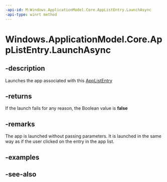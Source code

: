 ----api-id: M:Windows.ApplicationModel.Core.AppListEntry.LaunchAsync
-api-type: winrt method
---<!-- Method syntaxpublic Windows.Foundation.IAsyncOperation<bool> LaunchAsync()--># Windows.ApplicationModel.Core.AppListEntry.LaunchAsync## -descriptionLaunches the app associated with this [AppListEntry](applistentry.md)## -returnsIf the launch fails for any reason, the Boolean value is **false**## -remarksThe app is launched without passing parameters. It is launched in the same way as if the user clicked on the entry in the app list.## -examples## -see-also